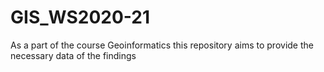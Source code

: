 # GIS_WS2020-21
 As a part of the course Geoinformatics this repository aims to provide the necessary data of the findings
